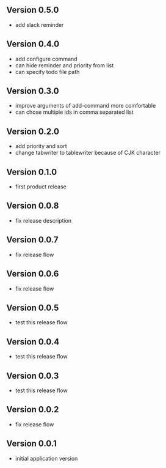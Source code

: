 ## Version 0.5.0
* add slack reminder

## Version 0.4.0
* add configure command
* can hide reminder and priority from list
* can specify todo file path

## Version 0.3.0
* improve arguments of add-command more comfortable
* can chose multiple ids in comma separated list

## Version 0.2.0
* add priority and sort
* change tabwriter to tablewriter because of CJK character

## Version 0.1.0
* first product release

## Version 0.0.8
* fix release description

## Version 0.0.7
* fix release flow

## Version 0.0.6
* fix release flow

## Version 0.0.5
* test this release flow

## Version 0.0.4
* test this release flow

## Version 0.0.3
* test this release flow

## Version 0.0.2
* fix release flow

## Version 0.0.1
* initial application version
